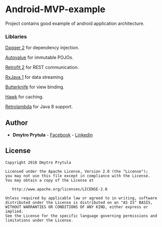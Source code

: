 # Android-MVP-example

Project contains good example of android application architecture.

### Liblaries
[Dagger 2](https://github.com/google/dagger) for dependency injection.

[Autovalue](https://github.com/google/auto) for immutable POJOs.

[Retrofit 2](http://square.github.io/retrofit/) for REST communication.

[RxJava 1](https://github.com/ReactiveX/RxJava) for data streaming.

[Butterknife](http://jakewharton.github.io/butterknife/) for view binding.

[Hawk](https://github.com/orhanobut/hawk) for caching.

[Retrolambda](https://github.com/evant/gradle-retrolambda) for Java 8 support.

## Author

* **Dmytro Prytula** - [Facebook](https://www.facebook.com/profile.php?id=100007592808519) - [Linkedin](https://www.linkedin.com/in/prituladima/)

## License

    Copyright 2018 Dmytro Prytula

    Licensed under the Apache License, Version 2.0 (the "License");
    you may not use this file except in compliance with the License.
    You may obtain a copy of the License at

       http://www.apache.org/licenses/LICENSE-2.0

    Unless required by applicable law or agreed to in writing, software
    distributed under the License is distributed on an "AS IS" BASIS,
    WITHOUT WARRANTIES OR CONDITIONS OF ANY KIND, either express or implied.
    See the License for the specific language governing permissions and
    limitations under the License.
